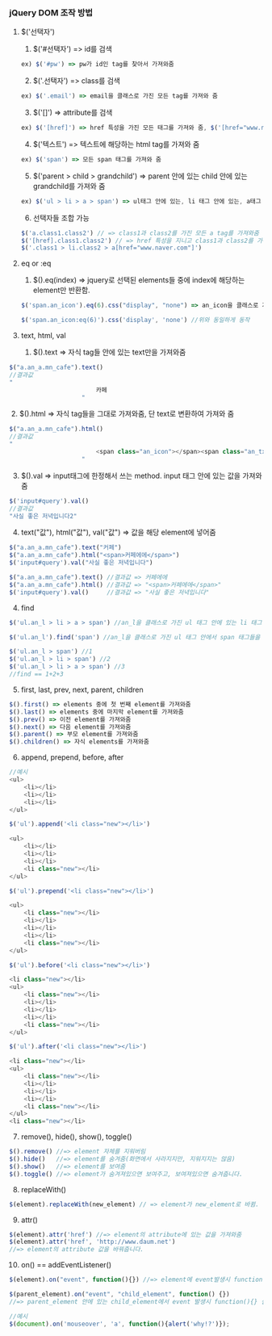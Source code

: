 ### jQuery DOM 조작 방법  

1. $('선택자')  
   1. $('#선택자') => id를 검색  

   ```javascript
   ex) $('#pw') => pw가 id인 tag를 찾아서 가져와줌
   ```

   2. $('.선택자') => class를 검색 

   ```javascript
   ex) $('.email') => email을 클래스로 가진 모든 tag를 가져와 줌
   ```

   3. $('[]') => attribute를 검색 

   ```javascript
   ex) $('[href]') => href 특성을 가진 모든 태그를 가져와 줌, $('[href="www.naver.com"]') => href가 www.naver.com인 모든 태그를 가져와 줌
   ```

   4. $('텍스트') => 텍스트에 해당하는 html tag를 가져와 줌

   ```javascript
   ex) $('span') => 모든 span 태그를 가져와 줌
   ```

   5. $('parent > child > grandchild') => parent 안에 있는 child 안에 있는 grandchild를 가져와 줌

   ```javascript
   ex) $('ul > li > a > span') => ul태그 안에 있는, li 태그 안에 있는, a태그 안에 있는 span태그만 가져와 줌
   ```

   6. 선택자들 조합 가능

   ```javascript
   $('a.class1.class2') // => class1과 class2를 가진 모든 a tag를 가져와줌
   $('[href].class1.class2') // => href 특성을 지니고 class1과 class2를 가진 모든 tag를 가져와줌
   $('.class1 > li.class2 > a[href="www.naver.com"]')
   ```

2. eq or :eq

   1. $().eq(index) => jquery로 선택된 elements들 중에 index에 해당하는 element만 반환함. 

   ```javascript 
   $('span.an_icon').eq(6).css("display", "none") => an_icon을 클래스로 가진 span 태그들 중에서 7번째 태그에 접근해서 style="display: none"을 설정해줌
   ```

   ```javascript
   $('span.an_icon:eq(6)').css('display', 'none') //위와 동일하게 동작
   ```

3. text, html, val

   1. $().text => 자식 tag들 안에 있는 text만을 가져와줌

```javascript
$("a.an_a.mn_cafe").text()
//결과값
"
						카페
					"
```

​	2. $().html => 자식 tag들을 그대로 가져와줌, 단 text로 변환하여 가져와 줌

```javascript
$("a.an_a.mn_cafe").html()
//결과값
"
						<span class="an_icon"></span><span class="an_txt">카페</span>
					"
```

3. $().val => input태그에 한정해서 쓰는 method. input 태그 안에 있는 값을 가져와줌

```javascript
$('input#query').val()
//결과값
"사실 좋은 저녁입니다2"
```

4. text("값"), html("값"), val("값") => 값을 해당 element에 넣어줌

```javascript
$("a.an_a.mn_cafe").text("커페")
$("a.an_a.mn_cafe").html("<span>커페에에</span>")
$('input#query').val("사실 좋은 저녁입니다")

$("a.an_a.mn_cafe").text() //결과값 => 커페에에
$("a.an_a.mn_cafe").html() //결과값 => "<span>커페에에</span>"
$('input#query').val()     //결과값 => "사실 좋은 저녁입니다"
```

4. find

```javascript
$('ul.an_l > li > a > span') //an_l을 클래스로 가진 ul 태그 안에 있는 li 태그 안에 있는 a 태그 안에 있는 span 태그들을 전부 찾아서 가져와줌

$('ul.an_l').find('span') //an_l을 클래스로 가진 ul 태그 안에서 span 태그들을 전부 찾아서 가져와줌

$('ul.an_l > span') //1
$('ul.an_l > li > span') //2
$('ul.an_l > li > a > span') //3
//find == 1+2+3
```

5. first, last, prev, next, parent, children

```javascript
$().first() => elements 중에 첫 번째 element를 가져와줌
$().last() => elements 중에 마지막 element를 가져와줌
$().prev() => 이전 element를 가져와줌
$().next() => 다음 element를 가져와줌
$().parent() => 부모 element를 가져와줌
$().children() => 자식 elements를 가져와줌
```

6. append, prepend, before, after

```javascript
//예시
<ul>
    <li></li>
    <li></li>
    <li></li>
</ul>

$('ul').append('<li class="new"></li>')

<ul>
    <li></li>
    <li></li>
    <li></li>
	<li class="new"></li>
</ul>

$('ul').prepend('<li class="new"></li>')

<ul>
    <li class="new"></li>
    <li></li>
    <li></li>
    <li></li>
	<li class="new"></li>
</ul>

$('ul').before('<li class="new"></li>')

<li class="new"></li>
<ul>
    <li class="new"></li>
    <li></li>
    <li></li>
    <li></li>
	<li class="new"></li>
</ul>

$('ul').after('<li class="new"></li>')

<li class="new"></li>
<ul>
    <li class="new"></li>
    <li></li>
    <li></li>
    <li></li>
	<li class="new"></li>
</ul>
<li class="new"></li>
```

7. remove(), hide(), show(), toggle()

```javascript
$().remove() //=> element 자체를 지워버림
$().hide()   //=> element를 숨겨줌(화면에서 사라지지만, 지워지지는 않음)
$().show()   //=> element를 보여줌
$().toggle() //=> element가 숨겨져있으면 보여주고, 보여져있으면 숨겨줍니다.
```

8. replaceWith()

```javascript
$(element).replaceWith(new_element) // => element가 new_element로 바뀜.
```

9. attr()

```javascript
$(element).attr('href') //=> element의 attribute에 있는 값을 가져와줌
$(element).attr('href', 'http://www.daum.net')
//=> element의 attribute 값을 바꿔줍니다.
```

10. on() == addEventListener()

```javascript
$(element).on("event", function(){}) //=> element에 event발생시 function(){} 실행.

$(parent_element).on("event", "child_element", function() {})
//=> parent_element 안에 있는 child_element에서 event 발생시 function(){} 실행 => delegated event handler

//예시
$(document).on('mouseover', 'a', function(){alert('why!?')});
```









